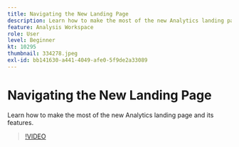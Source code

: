 ```yaml
---
title: Navigating the New Landing Page
description: Learn how to make the most of the new Analytics landing page and its features.
feature: Analysis Workspace
role: User
level: Beginner
kt: 10295
thumbnail: 334278.jpeg
exl-id: bb141630-a441-4049-afe0-5f9de2a33089
---
```

# Navigating the New Landing Page

Learn how to make the most of the new Analytics landing page and its features.

>[!VIDEO](https://video.tv.adobe.com/v/334278/?quality=12&learn=on)
